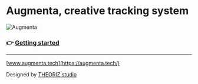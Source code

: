 Augmenta, creative tracking system
==================================

![Augmenta](https://github.com/Theoriz/Augmenta/blob/gh-pages/res/gif/augmenta_480p.gif)

### :point_right: [Getting started](https://github.com/Augmenta-tech/Augmenta/wiki)

------------------------------------------

[www.augmenta.tech](https://augmenta.tech/)

Designed by [THEORIZ studio](http://www.theoriz.com/)
